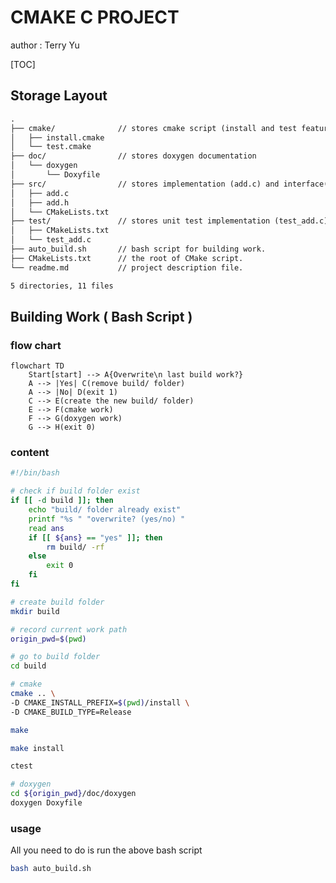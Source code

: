 # CMAKE C PROJECT

author : Terry Yu



[TOC]



## Storage Layout

```txt
.
├── cmake/				// stores cmake script (install and test feature)
│   ├── install.cmake
│   └── test.cmake
├── doc/				// stores doxygen documentation
│   └── doxygen
│       └── Doxyfile
├── src/				// stores implementation (add.c) and interface(add.h).
│   ├── add.c
│   ├── add.h
│   └── CMakeLists.txt
├── test/				// stores unit test implementation (test_add.c)
│   ├── CMakeLists.txt
│   └── test_add.c
├── auto_build.sh		// bash script for building work.
├── CMakeLists.txt		// the root of CMake script.
└── readme.md			// project description file.

5 directories, 11 files
```



## Building Work ( Bash Script )

### flow chart

```mermaid
flowchart TD
	Start[start] --> A{Overwrite\n last build work?}
	A --> |Yes| C(remove build/ folder)
	A --> |No| D(exit 1)
	C --> E(create the new build/ folder)
	E --> F(cmake work)
	F --> G(doxygen work)
	G --> H(exit 0)
```

### content

```bash
#!/bin/bash

# check if build folder exist
if [[ -d build ]]; then
    echo "build/ folder already exist"
    printf "%s " "overwrite? (yes/no) "
    read ans
    if [[ ${ans} == "yes" ]]; then
        rm build/ -rf
    else 
        exit 0
    fi
fi

# create build folder
mkdir build

# record current work path
origin_pwd=$(pwd)

# go to build folder
cd build

# cmake 
cmake .. \
-D CMAKE_INSTALL_PREFIX=$(pwd)/install \
-D CMAKE_BUILD_TYPE=Release

make 

make install

ctest

# doxygen
cd ${origin_pwd}/doc/doxygen
doxygen Doxyfile
```



### usage

All you need to do is run the above bash script

```bash
bash auto_build.sh
```


